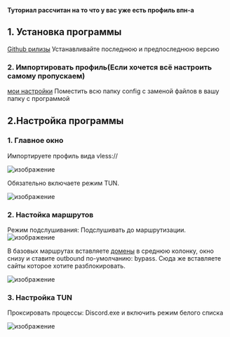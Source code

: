 **Туториал рассчитан на то что у вас уже есть профиль впн-а**
## 1. Установка программы
[Github рилизы](https://github.com/Matsuridayo/nekoray/releases)
Устанавливайте последнюю и предпоследнюю версию
### 2. Импортировать профиль(Если хочется всё настроить самому пропускаем)
[мои настройки](https://github.com/matt14509/vless_tutor/tree/main/client_tutor/config)
Поместить всю папку config с заменой файлов в вашу папку с программой
## 2.Настройка программы
### 1. Главное окно
Импортируете профиль вида vless://

![изображение](https://github.com/user-attachments/assets/cb536167-1b3c-4e4d-b0f9-73dd20e75e94)

Обязательно включаете режим TUN.

![изображение](https://github.com/user-attachments/assets/b622b46f-88a3-4785-b095-c53035b13ba7)

### 2. Настойка маршрутов

Режим подслушивания: Подслушивать до маршрутизации.
![изображение](https://github.com/user-attachments/assets/00252986-4077-436e-b064-3f2a39af5698)

В базовых маршрутах вставляете [домены](https://github.com/matt14509/vless_tutor/blob/main/client_tutor/proxy_domains.txt) в среднюю колонку, окно снизу и ставите outbound по-умолчанию: bypass.
Сюда же вставляете сайты которое хотите разблокировать.

![изображение](https://github.com/user-attachments/assets/3b0c34d4-9756-4d9a-bf65-242c3d391baa)


### 3. Настройка TUN

Проксировать процессы: Discord.exe и включить режим белого списка

![изображение](https://github.com/user-attachments/assets/9823a4c7-6254-48d5-b3ca-d34af1679eee)
